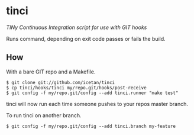 # tinci

*TINy Continuous Integration script for use with GIT hooks*

Runs command, depending on exit code passes or fails the build.

## How

With a bare GIT repo and a Makefile.

```
$ git clone git://github.com/icetan/tinci
$ cp tinci/hooks/tinci my/repo.git/hooks/post-receive
$ git config -f my/repo.git/config --add tinci.runner "make test"
```

tinci will now run each time someone pushes to your repos master branch.

To run tinci on another branch.

```
$ git config -f my/repo.git/config --add tinci.branch my-feature
```

